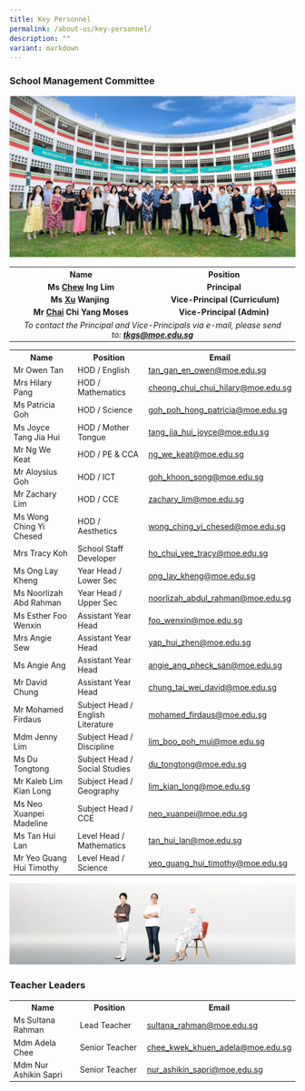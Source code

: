 ```yaml
---
title: Key Personnel
permalink: /about-us/key-personnel/
description: ""
variant: markdown
---
```

<h3><strong>School Management Committee</strong></h3>

<img src="/images/About_us/Key_personnel/SMC_24.jpg"><br>
<table>
<tbody>
<tr>
<th style="text-align: center;" width="50%">Name</th>
<th style="text-align: center;" width="50%">Position</th>
</tr>
<tr>
	<td style="text-align: center;"><strong>Ms <u>Chew</u> Ing Lim</strong></td>
<td style="text-align: center;"><strong>Principal</strong></td>
</tr>
<tr>
	<td style="text-align: center;"><strong>Ms <u>Xu</u> Wanjing&nbsp;</strong></td>
<td style="text-align: center;">&nbsp;<strong>Vice-Principal (Curriculum)</strong></td>
</tr>
<tr>
	<td style="text-align: center;"><strong>Mr <u>Chai</u> Chi Yang Moses</strong></td>
<td style="text-align: center;"><strong>Vice-Principal (Admin)</strong></td>
</tr>
<tr>
<td style="text-align: center;" colspan="2"><em>To contact the Principal and Vice-Principals via e-mail, please send to:&nbsp;<a href="mailto:tkgs@moe.edu.sg" target=""><strong>tkgs@moe.edu.sg</strong></a></em></td>
</tr>
</tbody>
</table>
<table>
<tbody>
<tr>
<th style="text-align: center;" width="33%">Name</th>
<th style="text-align: center;" width="33%">Position</th>
<th style="text-align: center;" width="33%">Email</th>
</tr>
<tr>
	<td>Mr Owen Tan</td>
<td>HOD / English</td>
<td><a href="mailto:tan_gan_en_owen@moe.edu.sg" target="">tan_gan_en_owen@moe.edu.sg</a></td>
</tr>
<tr>
<td>Mrs Hilary Pang</td>
<td>HOD / Mathematics</td>
<td><a href="mailto:cheong_chui_chui_hilary@moe.edu.sg" target="">cheong_chui_chui_hilary@moe.edu.sg</a></td>
</tr>
<tr>
<td>Ms Patricia Goh</td>
<td>HOD / Science</td>
<td><a href="mailto:goh_poh_hong_patricia@moe.edu.sg" target="">goh_poh_hong_patricia@moe.edu.sg</a></td>
</tr>
<tr>
<td>Ms Joyce Tang Jia Hui</td>
<td>HOD / Mother Tongue</td>
<td><a href="mailto:tang_jia_hui_joyce@moe.edu.sg" target="">tang_jia_hui_joyce@moe.edu.sg</a></td>
</tr>
<tr>
<td>Mr Ng We Keat</td>
<td>HOD / PE &amp; CCA</td>
<td><a href="mailto:Ng_We_Keat@moe.edu.sg" target="">ng_we_keat@moe.edu.sg</a></td>
</tr>
<tr>
<td>Mr Aloysius Goh</td>
<td>HOD / ICT</td>
<td><a href="mailto:goh_khoon_song@moe.edu.sg" target="">goh_khoon_song@moe.edu.sg</a></td>
</tr>
<tr>
<td>Mr Zachary Lim</td>
<td>HOD / CCE</td>
<td><a href="mailto:zachary_lim@moe.edu.sg" target="">zachary_lim@moe.edu.sg</a></td>
</tr>
<tr>
<td>Ms Wong Ching Yi Chesed</td>
<td>HOD / Aesthetics</td>
<td><a href="mailto:wong_ching_yi_chesed@moe.edu.sg" target="">wong_ching_yi_chesed@moe.edu.sg</a></td>
</tr>
<tr>
<td>Mrs Tracy Koh</td>
<td>School Staff Developer</td>
<td><a href="mailto:ho_chui_yee_tracy@moe.edu.sg" target="">ho_chui_yee_tracy@moe.edu.sg</a></td>
</tr>
<tr>
<td>Ms Ong Lay Kheng</td>
<td>Year Head / Lower Sec</td>
<td><a href="mailto:Ong_Lay_Kheng@moe.edu.sg" target="">ong_lay_kheng@moe.edu.sg</a></td>
</tr>
<tr>
<td>Ms Noorlizah Abd Rahman</td>
<td>Year Head / Upper Sec</td>
<td><a href="mailto:noorlizah_abdul_rahman@moe.edu.sg" target="">noorlizah_abdul_rahman@moe.edu.sg</a></td>
</tr>
<tr>
<td>Ms Esther Foo Wenxin</td>
<td>Assistant Year Head</td>
<td><a href="mailto:foo_wenxin@moe.edu.sg" target="">foo_wenxin@moe.edu.sg</a></td>
</tr>
<tr>
<td>Mrs Angie Sew</td>
<td>Assistant Year Head</td>
<td><a href="mailto:yap_hui_zhen@moe.edu.sg" target="">yap_hui_zhen@moe.edu.sg</a></td>
</tr>
<tr>
<td>Ms Angie Ang</td>
<td>Assistant Year Head</td>
<td><a href="mailto:angie_ang_pheck_san@moe.edu.sg" target="">angie_ang_pheck_san@moe.edu.sg</a></td>
</tr>
<tr>
<td>Mr David Chung</td>
<td>Assistant Year Head</td>
<td><a href="mailto:chung_tai_wei_david@moe.edu.sg" target="">chung_tai_wei_david@moe.edu.sg</a></td>
</tr>
<tr>
<td>Mr Mohamed Firdaus</td>
<td>Subject Head / English Literature</td>
<td><a href="mailto:mohamed_firdaus@moe.edu.sg" target="">mohamed_firdaus@moe.edu.sg</a></td>
</tr>
<tr>
<td>Mdm Jenny Lim</td>
<td>Subject Head / Discipline</td>
<td><a href="mailto:lim_boo_poh_mui@moe.edu.sg" target="">lim_boo_poh_mui@moe.edu.sg</a></td>
</tr>
<tr>
<td>Ms Du Tongtong</td>
<td>Subject Head / Social Studies</td>
<td><a href="mailto:du_tongtong@moe.edu.sg" target="">du_tongtong@moe.edu.sg </a></td>
</tr>
<tr>
<td>Mr Kaleb Lim Kian Long</td>
<td>Subject Head / Geography</td>
<td><a href="mailto:	lim_kian_long@moe.edu.sg" target="">	lim_kian_long@moe.edu.sg </a></td>
</tr>
<tr>
<td>Ms Neo Xuanpei Madeline</td>
<td>Subject Head / CCE</td>
<td><a href="mailto:neo_xuanpei@moe.edu.sg" target="">neo_xuanpei@moe.edu.sg</a></td>
</tr>
<tr>
<td>Ms Tan Hui Lan</td>
<td>Level Head / Mathematics</td>
<td><a href="mailto:tan_hui_lan@moe.edu.sg" target="">tan_hui_lan@moe.edu.sg</a></td>
</tr>
<tr>
<td>Mr Yeo Guang Hui Timothy</td>
<td>Level Head / Science</td>
<td><a href="mailto:yeo_guang_hui_timothy@moe.edu.sg" target="">yeo_guang_hui_timothy@moe.edu.sg</a></td>
</tr>
</tbody>
</table>
<p></p>
<img src="/images/About_us/Key_personnel/Teacher_Leader_2024.png">
<h3><strong>Teacher Leaders</strong></h3>
<table>
<tbody>
<tr>
<th style="text-align: center;" width="33%">Name</th>
<th style="text-align: center;" width="33%">Position</th>
<th style="text-align: center;" width="33%">Email</th>
</tr>
<tr>
<td>Ms Sultana Rahman</td>
<td>Lead Teacher</td>
<td><a href="mailto:sultana_rahman@moe.edu.sg" target="">sultana_rahman@moe.edu.sg</a></td>
</tr>
<tr>
<td>Mdm Adela Chee</td>
<td>Senior Teacher</td>
<td><a href="mailto:chee_kwek_khuen_adela@moe.edu.sg" target="">chee_kwek_khuen_adela@moe.edu.sg</a></td>
</tr>
<tr>
<td>Mdm Nur Ashikin Sapri</td>
<td>Senior Teacher</td>
<td><a href="mailto:nur_ashikin_sapri@moe.edu.sg" target="">nur_ashikin_sapri@moe.edu.sg</a></td>
</tr>
</tbody>
</table>